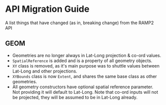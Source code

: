 # API Migration Guide

A list things that have changed (as in, breaking change) from the RAMP2 API

## GEOM

- Geometries are no longer always in Lat-Long projection & co-ord values.
- `SpatialReference` is added and is a property of all geometry objects.
- `XY` class is removed, as it's main purpose was to shuttle values between Lat-Long and other projections.
- `XYBounds` class is now `Extent`, and shares the same base class as other geometries.
- All geometry constructors have optional spatial reference parameter. Not providing it will default to Lat-Long. Note that co-ord inputs will not be projected, they will be assumed to be in Lat-Long already.